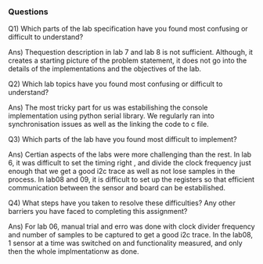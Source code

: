 ### Questions ###

Q1) Which parts of the lab specification have you found most confusing or difficult to understand?

Ans) Thequestion description in lab 7 and lab 8 is not sufficient. Although, it creates a starting picture of the problem statement, it does not go into the details of the implementations and the objectives of the lab. 

Q2) Which lab topics have you found most confusing or difficult to understand?

Ans) The most tricky part for us was estabilishing the console implementation using python serial library. We regularly ran into synchronisation issues as well as the linking the code to c file.

Q3) Which parts of the lab have you found most difficult to implement? 

Ans) Certian aspects of the labs were more challenging than the rest. In lab 6, it was difficult to set the timing right , and divide the clock frequency just enough that we get a good i2c trace as well as not lose samples in the process. In lab08 and 09, it is difficult to set up the registers so that efficient communication between the sensor and board can be estabilished.

Q4) What steps have you taken to resolve these difficulties? Any other barriers you have faced to completing this assignment?

Ans) For lab 06, manual trial and erro was done with clock divider frequency and number of samples to be captured to get a good i2c trace. In the lab08, 1 sensor at a time was switched on and functionality measured, and only then the whole implmentationw as done.

